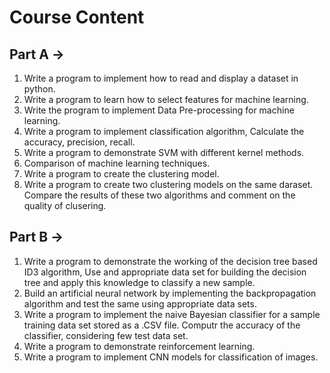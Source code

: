 # Course Content
## Part A -> 
1. Write a program to implement how to read and display a dataset in python.
2. Write a program to learn how to select features for machine learning.
3. Write the program to implement Data Pre-processing for machine learning.
4. Write a program to implement classification algorithm, Calculate the accuracy, precision, recall.
5. Write a program to demonstrate SVM with different kernel methods.
6. Comparison of machine learning techniques.
7. Write a program to create the clustering model.
8. Write a program to create two clustering models on the same daraset. Compare the results of these two algorithms and comment on the quality of clusering.

## Part B -> 
1. Write a program to demonstrate the working of the decision tree based ID3 algorithm, Use and appropriate data set for building the decision tree and apply this knowledge to classify a new sample.
2. Build an artificial neural network by implementing the backpropagation algorithm and test the same using appropriate data sets.
3. Write a program to implement the naive Bayesian classifier for a sample training data set stored as a .CSV file. Computr the accuracy of the classifier, considering few test data set.
4. Write a program to demonstrate reinforcement learning.
5. Write a program to implement CNN models for classification of images.
